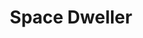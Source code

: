 ---
title: Space Dweller
slug : dweller
description: "Opdracht: 'stel je voor dat een reis naar de planeet Mars even gewoon zou zijn als een intercontinentale vlucht op aarde. Hoe zou je deze reis dan promoten?'"
type: intern
members:
    - name : Jonas Dermul
      major: Crossmedia-ontwerp
      minor: Graphic Design
      academic-year: 2de jaar
thumbnail:
    url: thumbnail.jpg
    alt: ""
    height: 1
    width: 1
    text-color: "482545"
    background-color: "482545"
media:
    - url : balk-logo.png
      type: image
    - url : balk-logo2.png
      type: image
      text: Een huisstijl vertrekt vaak vanuit het ontwerp van een logo, dat als basis dient voor de verdere uitwerken van het visuele systeem.
    - url : balk-visual-poster.png
      type: image
      text: Voor de poster werd een opvallende visual ontworpen als blikvanger.
    - url : balk-poster.png
      type: image
      text: Het goed afgewogen en bewust beperkt gehouden kleurenpalet zorgt voor visuele binding tussen de elementen in de campagne
    - url : balk-visual-buswrap.png
      type: image
    - url : balk-buswrap.png
      type: image
created: 20/01/2017
order: 11
---